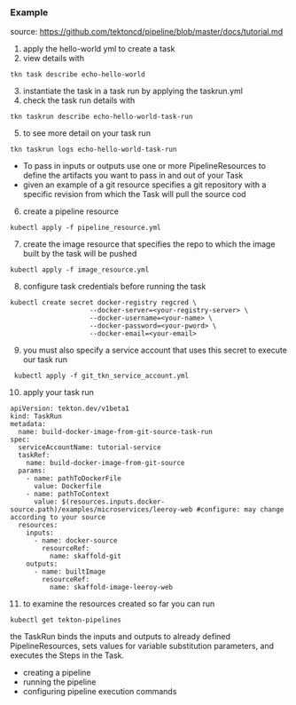 ### Example
source: https://github.com/tektoncd/pipeline/blob/master/docs/tutorial.md

1. apply the hello-world yml to create a task
2. view details with
```
tkn task describe echo-hello-world
```
3. instantiate the task in a task run by applying the taskrun.yml
4. check the task run details with
```
tkn taskrun describe echo-hello-world-task-run
```
5. to see more detail on your task run
```
tkn taskrun logs echo-hello-world-task-run
```
- To pass in inputs or outputs use one or more PipelineResources to define the artifacts you want to pass in and
  out of your Task
- given an example of a git resource specifies a git repository with a specific revision from which the Task will
  pull the source cod
6. create a pipeline resource
```
kubectl apply -f pipeline_resource.yml
```
7. create the image resource that specifies the repo to which the image built by the task will be pushed
```
kubectl apply -f image_resource.yml
```
8. configure task credentials before running the task
```
kubectl create secret docker-registry regcred \
                    --docker-server=<your-registry-server> \
                    --docker-username=<your-name> \
                    --docker-password=<your-pword> \
                    --docker-email=<your-email>
```
9. you must also specify a service account that uses this secret to execute our task run
```
 kubectl apply -f git_tkn_service_account.yml
```
10. apply your task run

```
apiVersion: tekton.dev/v1beta1
kind: TaskRun
metadata:
  name: build-docker-image-from-git-source-task-run
spec:
  serviceAccountName: tutorial-service
  taskRef:
    name: build-docker-image-from-git-source
  params:
    - name: pathToDockerFile
      value: Dockerfile
    - name: pathToContext
      value: $(resources.inputs.docker-source.path)/examples/microservices/leeroy-web #configure: may change according to your source
  resources:
    inputs:
      - name: docker-source
        resourceRef:
          name: skaffold-git
    outputs:
      - name: builtImage
        resourceRef:
          name: skaffold-image-leeroy-web
```
11. to examine the resources created so far you can run
```
kubectl get tekton-pipelines
```

the TaskRun binds the inputs and outputs to already defined PipelineResources, sets values for variable substitution
parameters, and executes the Steps in the Task.

- creating a pipeline
- running the pipeline
- configuring pipeline execution commands
